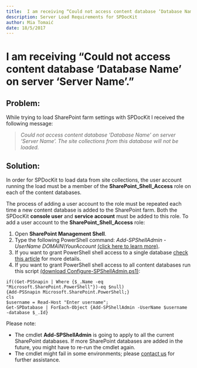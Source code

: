 ```yaml
---
title:  I am receiving “Could not access content database ‘Database Name’ on server ‘Server Name’.”
description: Server Load Requirements for SPDocKit
author: Mia Tomaić
date: 18/5/2017
---
```


# I am receiving “Could not access content database ‘Database Name’ on server ‘Server Name’.”

## Problem:
While  trying to load SharePoint farm settings with SPDocKit I received the following message:
> *Could not access content database ‘Database Name’ on server ‘Server Name’. The site collections from this database will not be loaded.*

## Solution:
In order for SPDocKit to load data from site collections, the user account running the load must be a member of the **SharePoint_Shell_Access** role on each of the content databases.

The process of adding a user account to the role must be repeated each time a new content database is added to the SharePoint farm. Both the SPDocKit **console user** and **service account** must be added to this role. To add a user account to the **SharePoint_Shell_Access** role:

1. Open **SharePoint Management Shell**.
2. Type the following PowerShell command: *Add-SPShellAdmin -UserName DOMAIN\YourAccount* [(click here to learn more)](https://technet.microsoft.com/en-us/library/ff607596.aspx).
3. If you want to grant PowerShell shell access to a single database [check this article](https://technet.microsoft.com/en-us/library/ff607596.aspx) for more details.
4. If you want to grant PowerShell shell access to all content databases run this script
[(download Configure-SPShellAdmin.ps1)](https://www.spdockit.com/wp-content/uploads/2015/02/Configure-SPShellAdmin.zip):

```
if((Get-PSSnapin | Where {$_.Name -eq "Microsoft.SharePoint.PowerShell"})-eq $null)
{Add-PSSnapin Microsoft.SharePoint.PowerShell;}
cls
$username = Read-Host "Enter username";
Get-SPDatabase | ForEach-Object {Add-SPShellAdmin -UserName $username -database $_.Id}
```
Please note:

* The cmdlet **Add-SPShellAdmin** is going to apply to all the current SharePoint databases. If more SharePoint databases are added in the future, you might have to re-run the cmdlet again.
* The cmdlet might fail in some environments; please [contact us](https://www.spdockit.com/support/contact-us/) for further assistance.